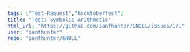```yaml
---
tags: ["Test-Request","hacktoberfest"]
title: "Test: Symbolic Arithmetic"
html_url: "https://github.com/ianfhunter/GNOLL/issues/171"
user: "ianfhunter"
repo: "ianfhunter/GNOLL"
---
```


